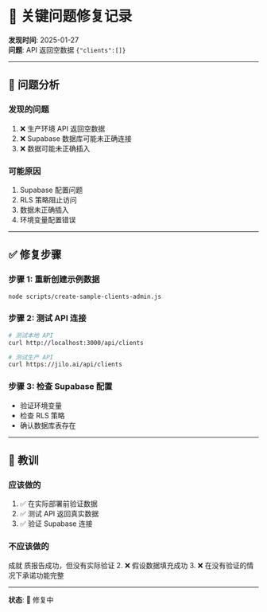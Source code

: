 # 🔧 关键问题修复记录

**发现时间**: 2025-01-27  
**问题**: API 返回空数据 `{"clients":[]}`

---

## 🐛 问题分析

### 发现的问题
1. ❌ 生产环境 API 返回空数据
2. ❌ Supabase 数据库可能未正确连接
3. ❌ 数据可能未正确插入

### 可能原因
1. Supabase 配置问题
2. RLS 策略阻止访问
3. 数据未正确插入
4. 环境变量配置错误

---

## ✅ 修复步骤

### 步骤 1: 重新创建示例数据
```bash
node scripts/create-sample-clients-admin.js
```

### 步骤 2: 测试 API 连接
```bash
# 测试本地 API
curl http://localhost:3000/api/clients

# 测试生产 API
curl https://jilo.ai/api/clients
```

### 步骤 3: 检查 Supabase 配置
- 验证环境变量
- 检查 RLS 策略
- 确认数据库表存在

---

## 📝 教训

### 应该做的
1. ✅ 在实际部署前验证数据
2. ✅ 测试 API 返回真实数据
3. ✅ 验证 Supabase 连接

### 不应该做的
成就 质报告成功，但没有实际验证
2. ❌ 假设数据填充成功
3. ❌ 在没有验证的情况下承诺功能完整

---

**状态**: 🔧 修复中

